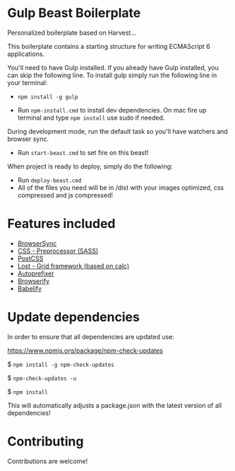 Gulp Beast Boilerplate
==========================

Personalized boilerplate based on Harvest...

This boilerplate contains a starting structure for writing ECMAScript 6 applications.

You'll need to have Gulp installed. If you already have Gulp installed, you can skip the following line.
To install gulp simply run the following line in your terminal:
* `npm install -g gulp`

* Run `npm-install.cmd` to install dev dependencies. On mac fire up terminal and type `npm install` use sudo if needed.

During development mode, run the default task so you'll have watchers and browser sync.
* Run `start-beast.cmd` to set fire on this beast!

When project is ready to deploy, simply do the following:
* Run `deploy-beast.cmd`
* All of the files you need will be in /dist with your images optimized, css compressed and js compressed!

Features included
==========================

 * [BrowserSync](https://www.browsersync.io "BrowserSync's Homepage")
 * [CSS - Preprocessor (SASS)](http://sass-lang.com "SASS's Homepage")
 * [PostCSS](http://postcss.org "PostCSS's Homepage")
 * [Lost - Grid framework (based on calc)](https://github.com/peterramsing/lost "Lost's Github")
 * [Autoprefixer](https://github.com/postcss/autoprefixer "Autoprefixer's Github")
 * [Browserify](http://browserify.org/ "Browserify's Homepage")
 * [Babelify](https://github.com/babel/babelify "Babelify's Github")

Update dependencies
==========================

In order to ensure that all dependencies are updated use:

https://www.npmjs.org/package/npm-check-updates

$ `npm install -g npm-check-updates`

$ `npm-check-updates -u`

$ `npm install`

This will automatically adjusts a package.json with the latest version of all dependencies!

Contributing
==========================

Contributions are welcome!
